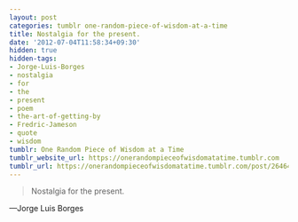 ```yaml
---
layout: post
categories: tumblr one-random-piece-of-wisdom-at-a-time
title: Nostalgia for the present.
date: '2012-07-04T11:58:34+09:30'
hidden: true
hidden-tags:
- Jorge-Luis-Borges
- nostalgia
- for
- the
- present
- poem
- the-art-of-getting-by
- Fredric-Jameson
- quote
- wisdom
tumblr: One Random Piece of Wisdom at a Time
tumblr_website_url: https://onerandompieceofwisdomatatime.tumblr.com
tumblr_url: https://onerandompieceofwisdomatatime.tumblr.com/post/26464057778/nostalgia-for-the-present
---
```

> Nostalgia for the present.

—Jorge Luis Borges
